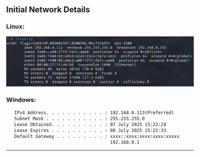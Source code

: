 ## Initial Network Details

### Linux: 

![linux_ip](../Step4_Network_Config_Test/Screenshots/linux_initial_ip.png)

### Windows:
 
```
   IPv4 Address. . . . . . . . . . . : 192.168.0.113(Preferred)
   Subnet Mask . . . . . . . . . . . : 255.255.255.0
   Lease Obtained. . . . . . . . . . : 07 July 2025 15:22:29
   Lease Expires . . . . . . . . . . : 08 July 2025 15:22:33
   Default Gateway . . . . . . . . . : xxxx::xxxx:xxxx:xxxx:xxxxx
                                       192.168.0.1

```

----